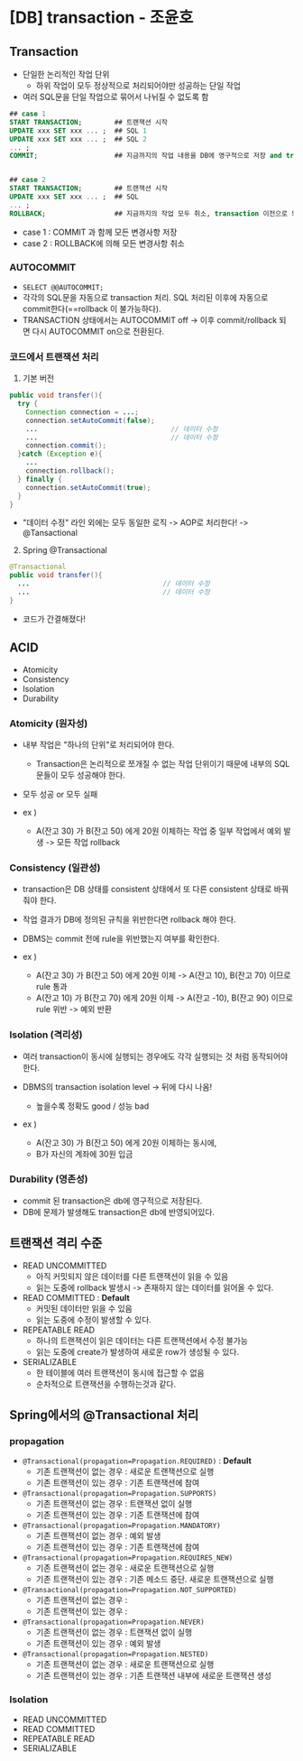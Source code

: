 # [DB] transaction - 조윤호

## Transaction
- 단일한 논리적인 작업 단위
  - 하위 작업이 모두 정상적으로 처리되어야만 성공하는 단일 작업
- 여러 SQL문을 단일 작업으로 묶어서 나뉘질 수 없도록 함


``` SQL
## case 1
START TRANSACTION;        ## 트랜잭션 시작
UPDATE xxx SET xxx ... ;  ## SQL 1
UPDATE xxx SET xxx ... ;  ## SQL 2
... ;
COMMIT;                   ## 지금까지의 작업 내용을 DB에 영구적으로 저장 and transaction 종료


## case 2
START TRANSACTION;        ## 트랜잭션 시작
UPDATE xxx SET xxx ... ;  ## SQL
... ;
ROLLBACK;                 ## 지금까지의 작업 모두 취소, transaction 이전으로 되돌린다.
```
- case 1 : COMMIT 과 함께 모든 변경사항 저장
- case 2 : ROLLBACK에 의해 모든 변경사항 취소

### AUTOCOMMIT
- `SELECT @@AUTOCOMMIT;`
- 각각의 SQL문을 자동으로 transaction 처리. SQL 처리된 이후에 자동으로 commit한다(==rollback 이 불가능하다).
- TRANSACTION 상태에서는 AUTOCOMMIT off -> 이후 commit/rollback 되면 다시 AUTOCOMMIT on으로 전환된다.

### 코드에서 트랜잭션 처리
1. 기본 버전
``` java
public void transfer(){
  try {
    Connection connection = ...;
    connection.setAutoCommit(false);
    ...                                 // 데이터 수정
    ...                                 // 데이터 수정
    connection.commit();
  }catch (Exception e){
    ...
    connection.rollback();
  } finally {
    connection.setAutoCommit(true);
  }
}
```
- "데이터 수정" 라인 외에는 모두 동일한 로직 -> AOP로 처리한다! -> @Tansactional

2. Spring @Transactional
``` java
@Transactional
public void transfer(){
  ...                                 // 데이터 수정
  ...                                 // 데이터 수정
}
```
- 코드가 간결해졌다!


## ACID
- Atomicity
- Consistency
- Isolation
- Durability

### Atomicity (원자성)
- 내부 작업은 "하나의 단위"로 처리되어야 한다.
  - Transaction은 논리적으로 쪼개질 수 없는 작업 단위이기 때문에 내부의 SQL문들이 모두 성공해야 한다.
- 모두 성공 or 모두 실패

- ex )
  - A(잔고 30) 가 B(잔고 50) 에게 20원 이체하는 작업 중 일부 작업에서 예외 발생 -> 모든 작업 rollback

### Consistency (일관성)
- transaction은 DB 상태를 consistent 상태에서 또 다른 consistent 상태로 바꿔줘야 한다.
- 작업 결과가 DB에 정의된 규칙을 위반한다면 rollback 해야 한다.
- DBMS는 commit 전에 rule을 위반했는지 여부를 확인한다.

- ex )
  - A(잔고 30) 가 B(잔고 50) 에게 20원 이체 -> A(잔고 10), B(잔고 70) 이므로 rule 통과
  - A(잔고 10) 가 B(잔고 70) 에게 20원 이체 -> A(잔고 -10), B(잔고 90) 이므로 rule 위반 -> 예외 반환

### Isolation (격리성)
- 여러 transaction이 동시에 실행되는 경우에도 각각 실행되는 것 처럼 동작되어야 한다.
- DBMS의 transaction isolation level -> 뒤에 다시 나옴!
  - 높을수록 정확도 good / 성능 bad

- ex )
  - A(잔고 30) 가 B(잔고 50) 에게 20원 이체하는 동시에,
  - B가 자신의 계좌에 30원 입금

### Durability (영존성)

- commit 된 transaction은 db에 영구적으로 저장된다.
- DB에 문제가 발생해도 transaction은 db에 반영되어있다.

## 트랜잭션 격리 수준
- READ UNCOMMITTED
  - 아직 커밋되지 않은 데이터를 다른 트랜잭션이 읽을 수 있음
  - 읽는 도중에 rollback 발생시 -> 존재하지 않는 데이터를 읽어올 수 있다.
- READ COMMITTED : **Default**
  - 커밋된 데이터만 읽을 수 있음
  - 읽는 도중에 수정이 발생할 수 있다.
- REPEATABLE READ
  - 하나의 트랜잭션이 읽은 데이터는 다른 트랜잭션에서 수정 불가능
  - 읽는 도중에 create가 발생하여 새로운 row가 생성될 수 있다.
- SERIALIZABLE
  - 한 테이블에 여러 트랜잭션이 동시에 접근할 수 없음
  - 순차적으로 트랜잭션을 수행하는것과 같다.

## Spring에서의 @Transactional 처리
### propagation
- `@Transactional(propagation=Propagation.REQUIRED)` : **Default**
  - 기존 트랜잭션이 없는 경우 : 새로운 트랜잭션으로 실행
  - 기존 트랜잭션이 있는 경우 : 기존 트랜잭션에 참여
- `@Transactional(propagation=Propagation.SUPPORTS)` 
  - 기존 트랜잭션이 없는 경우 : 트랜잭션 없이 실행 
  - 기존 트랜잭션이 있는 경우 : 기존 트랜잭션에 참여
- `@Transactional(propagation=Propagation.MANDATORY)` 
  - 기존 트랜잭션이 없는 경우 : 예외 발생
  - 기존 트랜잭션이 있는 경우 : 기존 트랜잭션에 참여
- `@Transactional(propagation=Propagation.REQUIRES_NEW)` 
  - 기존 트랜잭션이 없는 경우 : 새로운 트랜잭션으로 실행
  - 기존 트랜잭션이 있는 경우 : 기존 메소드 중단. 새로운 트랜잭션으로 실행
- `@Transactional(propagation=Propagation.NOT_SUPPORTED)` 
  - 기존 트랜잭션이 없는 경우 : 
  - 기존 트랜잭션이 있는 경우 : 
- `@Transactional(propagation=Propagation.NEVER)` 
  - 기존 트랜잭션이 없는 경우 : 트랜잭션 없이 실행
  - 기존 트랜잭션이 있는 경우 : 예외 발생
- `@Transactional(propagation=Propagation.NESTED)` 
  - 기존 트랜잭션이 없는 경우 : 새로운 트랜잭션으로 실행
  - 기존 트랜잭션이 있는 경우 : 기존 트랜잭션 내부에 새로운 트랜잭션 생성

### Isolation
- READ UNCOMMITTED
- READ COMMITTED
- REPEATABLE READ
- SERIALIZABLE
